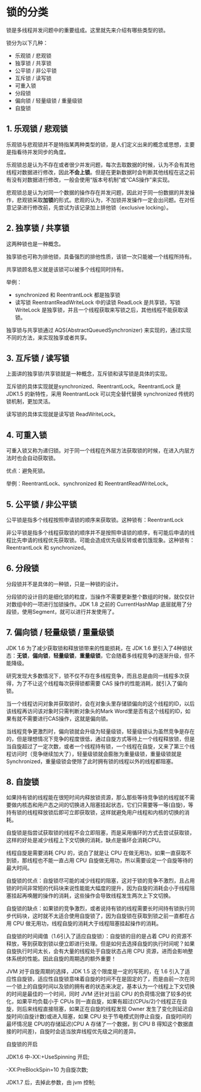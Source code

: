 # 锁的分类

锁是多线程并发问题中的重要组成。这里就先来介绍有哪些类型的锁。

锁分为以下几种：

- 乐观锁 / 悲观锁
- 独享锁 / 共享锁
- 公平锁 / 非公平锁
- 互斥锁 / 读写锁
- 可重入锁
- 分段锁
- 偏向锁 / 轻量级锁 / 重量级锁
- 自旋锁

## 1. 乐观锁 / 悲观锁

乐观锁与悲观锁并不是特指某两种类型的锁，是人们定义出来的概念或思想，主要是指看待并发同步的角度。

 乐观锁总是认为不存在或者很少并发问题，每次去取数据的时候，认为不会有其他线程对数据进行修改，因此**不会上锁**。但是在更新数据时会判断其他线程在这之前有没有对数据进行修改，一般会使用“版本号机制”或“CAS操作”来实现。  

 悲观锁总是认为对同一个数据的操作存在并发问题，因此对于同一份数据的并发操作，悲观锁采取**加锁**的形式。悲观的认为，不加锁并发操作一定会出问题。在对任意记录进行修改前，先尝试为该记录加上排他锁（exclusive locking）。

## 2. 独享锁 / 共享锁

这两种锁也是一种概念。

独享锁也可称为排他锁，具备强烈的排他性质，该锁一次只能被一个线程所持有。

共享锁顾名思义就是该锁可以被多个线程同时持有。

举例：

- synchronized 和 ReentrantLock 都是独享锁
- 读写锁 ReentrantReadWriteLock 中的读锁 ReadLock 是共享锁，写锁 WriteLock 是独享锁，并且一个线程获取来写锁之后，其他线程不能获取读锁。

独享锁与共享锁通过 AQS(AbstractQueuedSynchronizer) 来实现的，通过实现不同的方法，来实现独享或者共享。

## 3. 互斥锁 / 读写锁

上面讲的独享锁/共享锁就是一种概念，互斥锁和读写锁是具体的实现。

互斥锁的具体实现就是synchronized、ReentrantLock。ReentrantLock 是 JDK1.5 的新特性，采用 ReentrantLock 可以完全替代替换 synchronized 传统的锁机制，更加灵活。

读写锁的具体实现就是读写锁 ReadWriteLock。

## 4. 可重入锁

可重入锁又称为递归锁。对于同一个线程在外层方法获取锁的时候，在进入内层方法时也会自动获取锁。

优点：避免死锁。

举例：ReentrantLock、synchronized 和 ReentrantReadWriteLock。

## 5. 公平锁 / 非公平锁

公平锁是指多个线程按照申请锁的顺序来获取锁。这种锁有：ReentrantLock

非公平锁是指多个线程获取锁的顺序并不是按照申请锁的顺序，有可能后申请的线程比先申请的线程优先获取锁。可能会造成优先级反转或者饥饿现象。这种锁有：ReentrantLock 和 synchronized。

## 6. 分段锁

分段锁并不是具体的一种锁，只是一种锁的设计。

分段锁的设计目的是细化锁的粒度，当操作不需要更新整个数组的时候，就仅仅针对数组中的一项进行加锁操作。JDK 1.8 之前的 CurrentHashMap 底层就用了分段锁，使用Segment，就可以进行并发使用了。

## 7. 偏向锁 / 轻量级锁 / 重量级锁

JDK 1.6 为了减少获取锁和释放锁带来的性能损耗，在 JDK 1.6 里引入了4种锁状态：**无锁**，**偏向锁**，**轻量级锁**，**重量级锁**，它会随着多线程竞争的逐渐升级，但不能降级。

研究发现大多数情况下，锁不仅不存在多线程竞争，而且总是由同一线程多次获得，为了不让这个线程每次获得锁都需要 CAS 操作的性能消耗，就引入了偏向锁。

当一个线程访问对象并获取锁时，会在对象头里存储锁偏向的这个线程的ID，以后该线程再访问该对象时只需判断对象头的Mark Word里是否有这个线程的ID，如果有就不需要进行CAS操作，这就是偏向锁。

当线程竞争更激烈时，偏向锁就会升级为轻量级锁，轻量级锁认为虽然竞争是存在的，但是理想情况下竞争的程度很低，通过自旋方式等待上一个线程释放锁，但是当自旋超过了一定次数，或者一个线程持有锁，一个线程在自旋，又来了第三个线程访问时（竞争继续加大了），轻量级锁就会膨胀为重量级锁，重量级锁就是Synchronized，重量级锁会使除了此时拥有锁的线程以外的线程都阻塞。



## 8. 自旋锁

如果持有锁的线程能在很短时间内释放锁资源，那么那些等待竞争锁的线程就不需要做内核态和用户态之间的切换进入阻塞挂起状态，它们只需要等一等(自旋)，等持有锁的线程释放锁后即可立即获取锁，这样就避免用户线程和内核的切换的消耗。

自旋锁是指尝试获取锁的线程不会立即阻塞，而是采用循环的方式去尝试获取锁，这样的好处是减少线程上下文切换的消耗，缺点是循环会消耗CPU。

线程自旋是需要消耗 CPU 的，说白了就是让 CPU 在做无用功，如果一直获取不到锁，那线程也不能一直占用 CPU 自旋做无用功，所以需要设定一个自旋等待的最大时间。

自旋锁的优点：自旋锁尽可能的减少线程的阻塞，这对于锁的竞争不激烈，且占用锁的时间非常短的代码块来说性能能大幅度的提升，因为自旋的消耗会小于线程阻塞挂起再唤醒的操作的消耗，这些操作会导致线程发生两次上下文切换。

自旋锁的缺点：如果锁的竞争激烈，或者说持有锁的线程需要长时间持有锁执行同步代码块，这时就不太适合使用自旋锁了，因为自旋锁在获取到锁之前一直都在占用 CPU 做无用功，线程自旋的消耗大于线程阻塞挂起操作的消耗。

自旋锁的时间阈值（1.6引入了适应自旋锁）：自旋锁的目的是占着 CPU 的资源不释放，等到获取到锁以便立即进行处理。但是如何去选择自旋的执行时间呢？如果自旋执行时间太长，会有大量的线程处于自旋状态占用 CPU 资源，进而会影响整体系统的性能。因此自旋的周期选的额外重要！

JVM 对于自旋周期的选择，JDK 1.5 这个限度是一定的写死的，在 1.6 引入了适应性自旋锁，适应性自旋锁意味着自旋的时间不在是固定的了，而是由前一次在同一个锁上的自旋时间以及锁的拥有者的状态来决定，基本认为一个线程上下文切换的时间是最佳的一个时间，同时 JVM 还针对当前 CPU 的负荷情况做了较多的优化，如果平均负载小于 CPUs 则一直自旋，如果有超过(CPUs/2)个线程正在自旋，则后来线程直接阻塞，如果正在自旋的线程发现 Owner 发生了变化则延迟自旋时间(自旋计数)或进入阻塞，如果 CPU 处于节电模式则停止自旋，自旋时间的最坏情况是 CPU的存储延迟(CPU A 存储了一个数据，到 CPU B 得知这个数据直接的时间差)，自旋时会适当放弃线程优先级之间的差异。

自旋锁的开启

JDK1.6 中-XX:+UseSpinning 开启; 

-XX:PreBlockSpin=10 为自旋次数; 

JDK1.7 后，去掉此参数，由 jvm 控制;